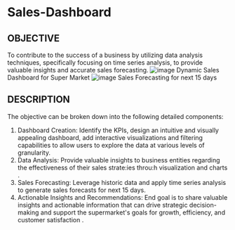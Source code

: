 # Sales-Dashboard

## OBJECTIVE 
To contribute to the success of a business by utilizing data analysis techniques, specifically focusing on time series analysis, to provide valuable insights and accurate sales forecasting. 
![image](https://github.com/ManeeshMondal/Sales-Dashboard/assets/93001043/3c7ea8b8-db47-4b90-9bf3-861abb7a32dc)
Dynamic Sales Dashboard for Super Market
![image](https://github.com/ManeeshMondal/Sales-Dashboard/assets/93001043/cd1ccea5-b1c3-4f42-ae1d-de9bcfefabca)
Sales Forecasting for next 15 days
## DESCRIPTION 
The objective can be broken down into the following detailed components:
1. Dashboard Creation: Identify the KPIs, design an intuitive and visually appealing dashboard, add interactive visualizations and filtering capabilities to allow users to explore the data at various levels of granularity.
2. Data Analysis: Provide valuable insights to business entities regarding the effectiveness of their sales strate:ies throu:h visualization and charts .
3. Sales Forecasting: Leverage historic data and apply time series analysis to generate sales forecasts for next 15 days.
4. Actionable Insights and Recommendations: End goal is to share valuable insights and actionable information that can drive strategic decision-making and support the supermarket's goals for growth, efficiency, and customer satisfaction .
